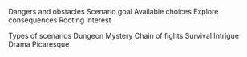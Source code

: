 Dangers and obstacles 
Scenario goal
Available choices
Explore consequences 
Rooting interest

Types of scenarios
Dungeon
Mystery
Chain of fights
Survival 
Intrigue 
Drama
Picaresque 
